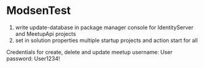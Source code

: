 # ModsenTest

1) write update-database in package manager console for IdentityServer and MeetupApi projects
2) set in solution properties multiple startup projects and action start for all


Credentials for create, delete and update meetup
username: User
password: User1234!
